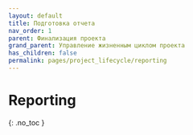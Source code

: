 ```yaml
---
layout: default
title: Подготовка отчета
nav_order: 1
parent: Финализация проекта
grand_parent: Управление жизненным циклом проекта
has_children: false
permalink: pages/project_lifecycle/reporting
---
```


# Reporting
{: .no_toc }